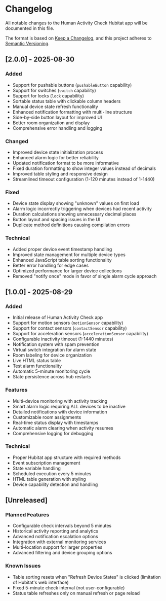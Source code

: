 # Changelog

All notable changes to the Human Activity Check Hubitat app will be documented in this file.

The format is based on [Keep a Changelog](https://keepachangelog.com/en/1.0.0/),
and this project adheres to [Semantic Versioning](https://semver.org/spec/v2.0.0.html).

## [2.0.0] - 2025-08-30

### Added
- Support for pushable buttons (`pushableButton` capability)
- Support for switches (`switch` capability) 
- Support for locks (`lock` capability)
- Sortable status table with clickable column headers
- Manual device state refresh functionality
- Enhanced notification formatting with multi-line structure
- Side-by-side button layout for improved UI
- Better room organization and display
- Comprehensive error handling and logging

### Changed
- Improved device state initialization process
- Enhanced alarm logic for better reliability
- Updated notification format to be more informative
- Fixed duration formatting to show integer values instead of decimals
- Improved table styling and responsive design
- Streamlined timeout configuration (1-120 minutes instead of 1-1440)

### Fixed
- Device state display showing "unknown" values on first load
- Alarm logic incorrectly triggering when devices had recent activity
- Duration calculations showing unnecessary decimal places
- Button layout and spacing issues in the UI
- Duplicate method definitions causing compilation errors

### Technical
- Added proper device event timestamp handling
- Improved state management for multiple device types
- Enhanced JavaScript table sorting functionality
- Better error handling for edge cases
- Optimized performance for larger device collections
- Removed "notify once" mode in favor of single alarm cycle approach

## [1.0.0] - 2025-08-29

### Added
- Initial release of Human Activity Check app
- Support for motion sensors (`motionSensor` capability)
- Support for contact sensors (`contactSensor` capability)
- Support for acceleration sensors (`accelerationSensor` capability)
- Configurable inactivity timeout (1-1440 minutes)
- Notification system with spam prevention
- Virtual switch integration for alarm state
- Room labeling for device organization
- Live HTML status table
- Test alarm functionality
- Automatic 5-minute monitoring cycle
- State persistence across hub restarts

### Features
- Multi-device monitoring with activity tracking
- Smart alarm logic requiring ALL devices to be inactive
- Detailed notifications with device information
- Customizable room assignments
- Real-time status display with timestamps
- Automatic alarm clearing when activity resumes
- Comprehensive logging for debugging

### Technical
- Proper Hubitat app structure with required methods
- Event subscription management
- State variable handling
- Scheduled execution every 5 minutes
- HTML table generation with styling
- Device capability detection and handling

## [Unreleased]

### Planned Features
- Configurable check intervals beyond 5 minutes
- Historical activity reporting and analytics
- Advanced notification escalation options
- Integration with external monitoring services
- Multi-location support for larger properties
- Advanced filtering and device grouping options

### Known Issues
- Table sorting resets when "Refresh Device States" is clicked (limitation of Hubitat's web interface)
- Fixed 5-minute check interval (not user-configurable)
- Status table refreshes only on manual refresh or page reload
